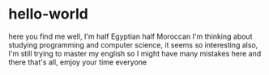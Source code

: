 # hello-world
here you find me
well, I'm half Egyptian half Moroccan
I'm thinking about studying programming and computer science, it seems so interesting 
also, I'm still trying to master my english so I might have many mistakes here and there
that's all, emjoy your time everyone
